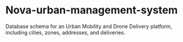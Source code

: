 # Nova-urban-management-system
Database schema for an Urban Mobility and Drone Delivery platform, including cities, zones, addresses, and deliveries.
